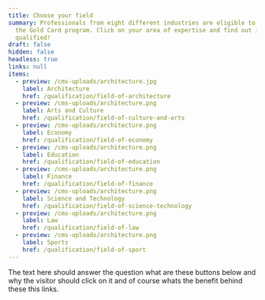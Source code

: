 ```yaml
---
title: Choose your field
summary: Professionals from eight different industries are eligible to apply for
  the Gold Card program. Click on your area of expertise and find out if you are
  qualified!
draft: false
hidden: false
headless: true
links: null
items:
  - preview: /cms-uploads/architecture.jpg
    label: Architecture
    href: /qualification/field-of-architecture
  - preview: /cms-uploads/architecture.png
    label: Arts and Culture
    href: /qualification/field-of-culture-and-arts
  - preview: /cms-uploads/architecture.png
    label: Economy
    href: /qualification/field-of-economy
  - preview: /cms-uploads/architecture.png
    label: Education
    href: /qualification/field-of-education
  - preview: /cms-uploads/architecture.png
    label: Finance
    href: /qualification/field-of-finance
  - preview: /cms-uploads/architecture.png
    label: Science and Technology
    href: /qualification/field-of-science-technology
  - preview: /cms-uploads/architecture.png
    label: Law
    href: /qualification/field-of-law
  - preview: /cms-uploads/architecture.png
    label: Sports
    href: /qualification/field-of-sport
---
```


The text here should answer the question what are these buttons below and why the visitor should click on it and of course whats the benefit behind these this links.